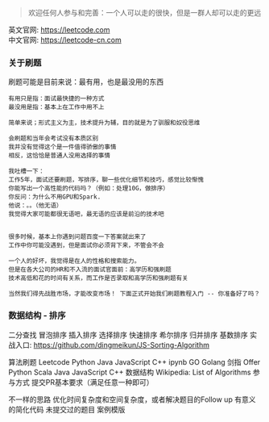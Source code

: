> 欢迎任何人参与和完善：一个人可以走的很快，但是一群人却可以走的更远

英文官网: https://leetcode.com  
中文官网: https://leetcode-cn.com

### 关于刷题
刷题可能是目前来说：最有用，也是最没用的东西

    有用只是指：面试最快捷的一种方式
    最没用是指：基本上在工作中用不上
    
    简单来说；形式主义为主，技术提升为辅，目的就是为了驯服和奴役思维
    
    会刷题和当年会考试没有本质区别
    我并没有觉得这个是一件值得骄傲的事情
    相反，这恰恰是普通人没用选择的事情
    
    我吐槽一下：
    工作5年，面试还要刷题，写排序，聊一些优化细节和技巧，感觉比较惭愧
    你能写出一个高性能的代码吗？（例如：处理10G，做排序）
    你反问：为什么不用GPU和Spark.
    他说：。。（他无语）
    我觉得大家可能都很无语吧，最无语的应该是前沿的技术吧
    
    
    很多时候，基本上你遇到问题百度一下答案就出来了
    工作中你可能没遇到，但是面试你必须背下来，不管会不会
    
    一个人的好坏，我觉得是在人的性格和搜索能力。
    但是在各大公司的HR和不入流的面试官面前：高学历和强刷题
    技术高低和花的时间有关系，而工作是否录取和高学历和强刷题有关
    
    当然我们得先战胜市场，才能改变市场！ 下面正式开始我们刷题教程入门 -- 你准备好了吗？

### 数据结构 - 排序
二分查找
冒泡排序
插入排序
选择排序
快速排序
希尔排序
归并排序
基数排序
实战入口: https://github.com/dingmeikun/JS-Sorting-Algorithm

算法刷题
Leetcode
Python
Java
JavaScript
C++
ipynb
GO
Golang
剑指 Offer
Python
Scala
Java
JavaScript
C++
数据结构
Wikipedia: List of Algorithms
参与方式
提交PR基本要求（满足任意一种即可）

不一样的思路
优化时间复杂度和空间复杂度，或者解决题目的Follow up
有意义的简化代码
未提交过的题目
案例模版
